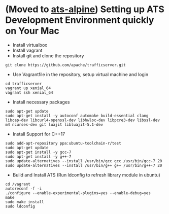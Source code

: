 (Moved to [ats-alpine](https://github.com/shukitchan/ats-alpine)) Setting up ATS Development Environment quickly on Your Mac
============================================================================================================================

* Install virtualbox
* Install vagrant
* Install git and clone the repository

```
git clone https://github.com/apache/trafficserver.git
```

* Use Vagrantfile in the repository, setup virtual machine and login

```
cd trafficserver
vagrant up xenial_64
vagrant ssh xenial_64
```

* Install necessary packages

```
sudo apt-get update
sudo apt-get install -y autoconf automake build-essential clang libcap-dev libcurl4-openssl-dev libhwloc-dev libpcre3-dev libssl-dev m4 ncurses-dev git luajit libluajit-5.1-dev
```

* Install Support for C++17

```
sudo add-apt-repository ppa:ubuntu-toolchain-r/test
sudo apt-get update
sudo apt-get install -y gcc-7
sudo apt-get install -y g++-7
sudo update-alternatives --install /usr/bin/gcc gcc /usr/bin/gcc-7 20
sudo update-alternatives --install /usr/bin/g++ g++ /usr/bin/g++-7 20
```

* Build and Install ATS (Run ldconfig to refresh library module in ubuntu)

```
cd /vagrant
autoreconf -f -i
./configure --enable-experimental-plugins=yes --enable-debug=yes
make 
sudo make install
sudo ldconfig
```
